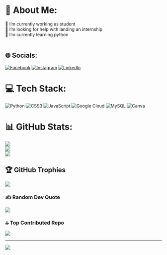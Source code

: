 # 💫 About Me:
🔭 I’m currently working as student <br>🤝 I’m looking for help with landing an internship <br>🌱 I’m currently learning python<br><br>


## 🌐 Socials:
[![Facebook](https://img.shields.io/badge/Facebook-%231877F2.svg?logo=Facebook&logoColor=white)](https://facebook.com/https://www.facebook.com/divyesh.shinde.31) [![Instagram](https://img.shields.io/badge/Instagram-%23E4405F.svg?logo=Instagram&logoColor=white)](https://instagram.com/https://www.instagram.com/divyesh.20_?igsh=MTEyYzQ1d21pNTF2dQ==) [![LinkedIn](https://img.shields.io/badge/LinkedIn-%230077B5.svg?logo=linkedin&logoColor=white)](https://linkedin.com/in/https://www.linkedin.com/in/divyesh-shinde-29604624a) 

# 💻 Tech Stack:
![Python](https://img.shields.io/badge/python-3670A0?style=for-the-badge&logo=python&logoColor=ffdd54) ![CSS3](https://img.shields.io/badge/css3-%231572B6.svg?style=for-the-badge&logo=css3&logoColor=white) ![JavaScript](https://img.shields.io/badge/javascript-%23323330.svg?style=for-the-badge&logo=javascript&logoColor=%23F7DF1E) ![Google Cloud](https://img.shields.io/badge/GoogleCloud-%234285F4.svg?style=for-the-badge&logo=google-cloud&logoColor=white) ![MySQL](https://img.shields.io/badge/mysql-4479A1.svg?style=for-the-badge&logo=mysql&logoColor=white) ![Canva](https://img.shields.io/badge/Canva-%2300C4CC.svg?style=for-the-badge&logo=Canva&logoColor=white)
# 📊 GitHub Stats:
![](https://github-readme-stats.vercel.app/api?username=Divyesh-20&theme=dark&hide_border=false&include_all_commits=true&count_private=false)<br/>
![](https://github-readme-streak-stats.herokuapp.com/?user=Divyesh-20&theme=dark&hide_border=false)<br/>
![](https://github-readme-stats.vercel.app/api/top-langs/?username=Divyesh-20&theme=dark&hide_border=false&include_all_commits=true&count_private=false&layout=compact)

## 🏆 GitHub Trophies
![](https://github-profile-trophy.vercel.app/?username=Divyesh-20&theme=radical&no-frame=false&no-bg=true&margin-w=4)

### ✍️ Random Dev Quote
![](https://quotes-github-readme.vercel.app/api?type=horizontal&theme=dark)

### 🔝 Top Contributed Repo
![](https://github-contributor-stats.vercel.app/api?username=Divyesh-20&limit=5&theme=dark&combine_all_yearly_contributions=true)

---
[![](https://visitcount.itsvg.in/api?id=Divyesh-20&icon=7&color=5)](https://visitcount.itsvg.in)

<!-- Proudly created with GPRM ( https://gprm.itsvg.in ) -->
